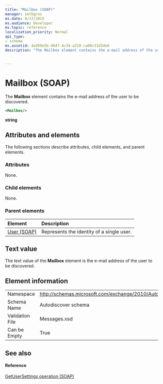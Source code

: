 ```yaml
---
title: "Mailbox (SOAP)"
manager: sethgros
ms.date: 9/17/2015
ms.audience: Developer
ms.topic: reference
localization_priority: Normal
api_type:
- schema
ms.assetid: 4ad59e5b-4047-4c34-a318-ca06c31d3de8
description: "The Mailbox element contains the e-mail address of the user to be discovered."
 
 
---
```


# Mailbox (SOAP)

The **Mailbox** element contains the e-mail address of the user to be discovered. 
  
```XML
<Mailbox/>
```

 **string**
## Attributes and elements

The following sections describe attributes, child elements, and parent elements.
  
### Attributes

None.
  
### Child elements

None.
  
### Parent elements

|**Element**|**Description**|
|:-----|:-----|
|[User (SOAP)](user-soap.md) <br/> |Represents the identity of a single user.  <br/> |
   
## Text value

The text value of the **Mailbox** element is the e-mail address of the user to be discovered. 
  
## Element information

|||
|:-----|:-----|
|Namespace  <br/> |http://schemas.microsoft.com/exchange/2010/Autodiscover  <br/> |
|Schema Name  <br/> |Autodiscover schema  <br/> |
|Validation File  <br/> |Messages.xsd  <br/> |
|Can be Empty  <br/> |True  <br/> |
   
## See also

#### Reference

[GetUserSettings operation (SOAP)](getusersettings-operation-soap.md)

